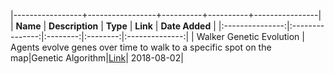 
|-----------------+-----------------+----------+----------+----------------|
|     __Name__    | __Description__ | __Type__ | __Link__ | __Date Added__ |
|:---------------:|:---------------:|:--------:|:--------:|:--------------:|
| Walker Genetic Evolution | Agents evolve genes over time to walk to a specific spot on the map|Genetic Algorithm|<a href="https://bit.ly/2KmnyKB">Link</a>| 2018-08-02|
